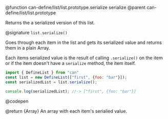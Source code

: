 @function can-define/list/list.prototype.serialize serialize
@parent can-define/list/list.prototype

Returns the a serialized version of this list.

@signature `list.serialize()`

Goes through each item in the list and gets its serialized
value and returns them in a plain Array.

Each items serialized value is the result of calling `.serialize()`
on the item or if the item doesn't have a `serialize` method,
the item itself.

  ```js
import { DefineList } from "can"
const list = new DefineList(["first", {foo: "bar"}]);
const serializedList = list.serialize();

console.log(serializedList); //-> ["first", {foo: "bar"}]
  ```
  @codepen

  @return {Array} An array with each item's serialied value.